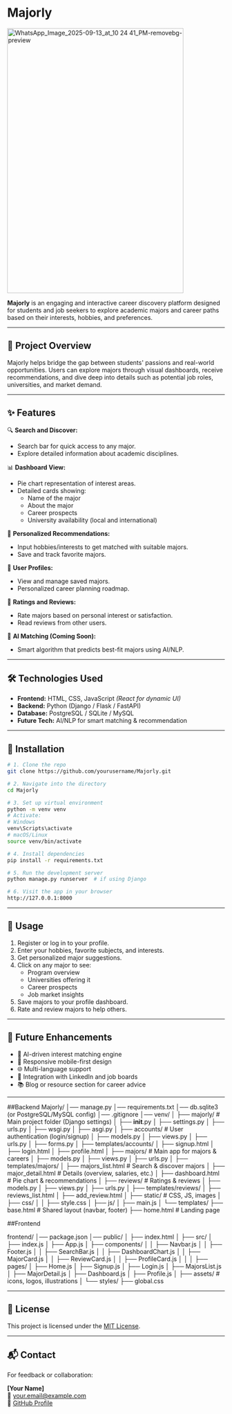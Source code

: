 #  Majorly


<img width="408" height="612" alt="WhatsApp_Image_2025-09-13_at_10 24 41_PM-removebg-preview" src="https://github.com/user-attachments/assets/a8f97ee7-fb3b-41ab-8520-904c81a0118d" />



**Majorly** is an engaging and interactive career discovery platform designed for students and job seekers to explore academic majors and career paths based on their interests, hobbies, and preferences.

---

## 🧭 Project Overview

Majorly helps bridge the gap between students' passions and real-world opportunities. Users can explore majors through visual dashboards, receive recommendations, and dive deep into details such as potential job roles, universities, and market demand.

---

## ✨ Features

🔍 **Search and Discover:**
- Search bar for quick access to any major.
- Explore detailed information about academic disciplines.

📊 **Dashboard View:**
- Pie chart representation of interest areas.
- Detailed cards showing:
  - Name of the major
  - About the major
  - Career prospects
  - University availability (local and international)

🌟 **Personalized Recommendations:**
- Input hobbies/interests to get matched with suitable majors.
- Save and track favorite majors.

👤 **User Profiles:**
- View and manage saved majors.
- Personalized career planning roadmap.

📌 **Ratings and Reviews:**
- Rate majors based on personal interest or satisfaction.
- Read reviews from other users.

🧠 **AI Matching (Coming Soon):**
- Smart algorithm that predicts best-fit majors using AI/NLP.

---

## 🛠️ Technologies Used

- **Frontend:** HTML, CSS, JavaScript *(React for dynamic UI)*
- **Backend:** Python (Django / Flask / FastAPI)
- **Database:** PostgreSQL / SQLite / MySQL
- **Future Tech:** AI/NLP for smart matching & recommendation

---

## 🚀 Installation

```bash
# 1. Clone the repo
git clone https://github.com/yourusername/Majorly.git

# 2. Navigate into the directory
cd Majorly

# 3. Set up virtual environment
python -m venv venv
# Activate:
# Windows
venv\Scripts\activate
# macOS/Linux
source venv/bin/activate

# 4. Install dependencies
pip install -r requirements.txt

# 5. Run the development server
python manage.py runserver  # if using Django

# 6. Visit the app in your browser
http://127.0.0.1:8000
```

---

## 🧪 Usage

1. Register or log in to your profile.
2. Enter your hobbies, favorite subjects, and interests.
3. Get personalized major suggestions.
4. Click on any major to see:
   - Program overview
   - Universities offering it
   - Career prospects
   - Job market insights
5. Save majors to your profile dashboard.
6. Rate and review majors to help others.

---

## 🔮 Future Enhancements

- 🎯 AI-driven interest matching engine
- 📱 Responsive mobile-first design
- 🌐 Multi-language support
- 🔗 Integration with LinkedIn and job boards
- 📚 Blog or resource section for career advice

---
##Backend
Majorly/
│── manage.py
│── requirements.txt
│── db.sqlite3 (or PostgreSQL/MySQL config)
│── .gitignore
│── venv/ 
│
├── majorly/                # Main project folder (Django settings)
│   ├── __init__.py
│   ├── settings.py
│   ├── urls.py
│   ├── wsgi.py
│   ├── asgi.py
│
├── accounts/               # User authentication (login/signup)
│   ├── models.py
│   ├── views.py
│   ├── urls.py
│   ├── forms.py
│   ├── templates/accounts/
│       ├── signup.html
│       ├── login.html
│       ├── profile.html
│
├── majors/                 # Main app for majors & careers
│   ├── models.py
│   ├── views.py
│   ├── urls.py
│   ├── templates/majors/
│       ├── majors_list.html   # Search & discover majors
│       ├── major_detail.html  # Details (overview, salaries, etc.)
│       ├── dashboard.html     # Pie chart & recommendations
│
├── reviews/                # Ratings & reviews
│   ├── models.py
│   ├── views.py
│   ├── urls.py
│   ├── templates/reviews/
│       ├── reviews_list.html
│       ├── add_review.html
│
├── static/                 # CSS, JS, images
│   ├── css/
│   │   ├── style.css
│   ├── js/
│       ├── main.js
│
└── templates/
    ├── base.html            # Shared layout (navbar, footer)
    ├── home.html            # Landing page


##Frontend

frontend/
│── package.json
│── public/
│   ├── index.html
│
├── src/
│   ├── index.js
│   ├── App.js
│   ├── components/
│   │   ├── Navbar.js
│   │   ├── Footer.js
│   │   ├── SearchBar.js
│   │   ├── DashboardChart.js
│   │   ├── MajorCard.js
│   │   ├── ReviewCard.js
│   │   ├── ProfileCard.js
│   │
│   ├── pages/
│       ├── Home.js
│       ├── Signup.js
│       ├── Login.js
│       ├── MajorsList.js
│       ├── MajorDetail.js
│       ├── Dashboard.js
│       ├── Profile.js
│
├── assets/                 # icons, logos, illustrations
│
└── styles/
    ├── global.css


 
---


## 📄 License

This project is licensed under the [MIT License](LICENSE).

---

## 📬 Contact

For feedback or collaboration:

**[Your Name]**  
📧 your.email@example.com  
🔗 [GitHub Profile](https://github.com/yourusername)
